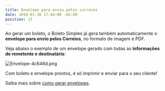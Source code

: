 ```yaml
---
title: Envelope para envio pelos correios
date: 2018-01-30 17:44:00 -02:00
position: 13
---
```


Ao gerar um boleto, o Boleto Simples já gera também automaticamente o **envelope para envio pelos Correios**, no formato de imagem e PDF.

Veja abaixo o exemplo de um envelope gerado com todas as **informações de remetente e destinatário**:

![Envelope-4c646d.png](/uploads/Envelope-4c646d.png)

Com boleto e envelope prontos, é só imprimir e enviar para o seu cliente!

Saiba mais sobre [como gerar envelopes](https://suporte.boletosimples.com.br/article/a89qz2mun1-como-gerar-um-envelope-para-o-seu-boleto).